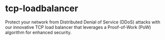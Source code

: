 # tcp-loadbalancer
Protect your network from Distributed Denial of Service (DDoS) attacks with our innovative TCP load balancer that leverages a Proof-of-Work (PoW) algorithm for enhanced security.
